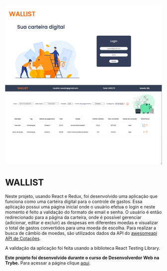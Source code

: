 ![página de login](/src/loginimg.jpg)
![página wallet](/src/walletimg.jpg)

# WALLIST 
Neste projeto, usando React e Redux, foi desenvolvido uma aplicação que funciona como uma carteira digital para o controle de gastos. Essa aplicação possui uma página inicial onde o usuário efetua o login e neste momento é feito a validação do formato de email e senha. O usuário é então redirecionado para a página da carteira, onde é possível gerenciar (adicionar, editar e excluir) as despesas em diferentes moedas e visualizar o total de gastos convertidos para uma moeda de escolha.
Para realizar a busca de câmbio de moedas, são utilizados dados da API do [awesomeapi API de Cotações](https://economia.awesomeapi.com.br/json/all).

A validação da aplicação foi feita usando a biblioteca React Testing Library.

**Este projeto foi desenvolvido durante o curso de Desenvolverdor Web na Trybe.** Para acessar a página clique [aqui](https://carinacunha.github.io/wallist/).